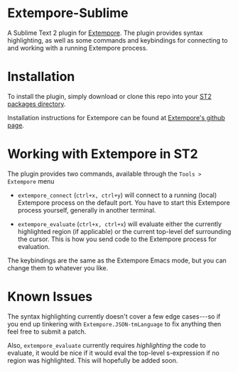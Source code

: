 # Extempore-Sublime

A Sublime Text 2 plugin for
[Extempore](https://github.com/digego/extempore).  The plugin provides
syntax highlighting, as well as some commands and keybindings for
connecting to and working with a running Extempore process.

# Installation

To install the plugin, simply download or clone this repo into your
[ST2 packages directory](http://docs.sublimetext.info/en/latest/basic_concepts.html#the-packages-directory).

Installation instructions for Extempore can be found at
[Extempore's github page](https://github.com/digego/extempore).

# Working with Extempore in ST2

The plugin provides two commands, available through the `Tools >
Extempore` menu

- `extempore_connect` (`ctrl+x, ctrl+y`) will connect to a running
  (local) Extempore process on the default port. You have to start
  this Extempore process yourself, generally in another terminal.

- `extempore_evaluate` (`ctrl+x, ctrl+x`) will evaluate either the currently highlighted region (if applicable) or the current top-level def surrounding the cursor. This is how you send code to the Extempore process for evaluation.

The keybindings are the same as the Extempore Emacs mode, but you can change them to whatever you like.

# Known Issues

The syntax highlighting currently doesn't cover a few edge cases---so
if you end up tinkering with `Extempore.JSON-tmLanguage` to fix
anything then feel free to submit a patch.

Also, `extempore_evaluate` currently requires *highlighting* the code
to evaluate, it would be nice if it would eval the top-level
s-expression if no region was highlighted.  This will hopefully be
added soon.
